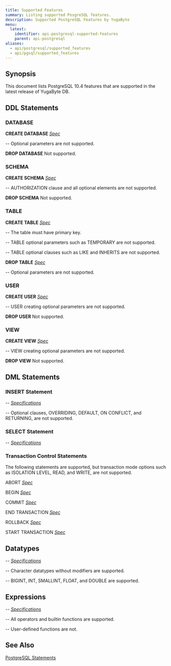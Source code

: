 ```yaml
---
title: Supported Features
summary: Listing supported PosgreSQL features.
description: Supported PostgreSQL Features by YugaByte
menu:
  latest:
    identifier: api-postgresql-supported-features
    parent: api-postgresql
aliases:
  - api/postgresql/supported_features
  - api/pgsql/supported_features
---
```


## Synopsis
This document lists PostgreSQL 10.4 features that are supported in the latest release of YugaByte DB.

## DDL Statements

### DATABASE

<b>CREATE DATABASE</b> [<i>Spec</i>](https://www.postgresql.org/docs/current/static/sql-createdatabase.html)

-- Optional parameters are not supported.

<b>DROP DATABASE</b> Not supported.

### SCHEMA

<b>CREATE SCHEMA</b> [<i>Spec</i>](https://www.postgresql.org/docs/current/static/sql-createschema.html)

-- AUTHORIZATION clause and all optional elements are not supported.

<b>DROP SCHEMA</b> Not supported.

### TABLE

<b>CREATE TABLE</b> [<i>Spec</i>](https://www.postgresql.org/docs/current/static/sql-createtable.html)

-- The table must have primary key.

-- TABLE optional parameters such as TEMPORARY are not supported.

-- TABLE optional clauses such as LIKE and INHERITS are not supported.


<b>DROP TABLE</b> [<i>Spec</i>](https://www.postgresql.org/docs/current/static/sql-droptable.html)

-- Optional parameters are not supported.

### USER

<b>CREATE USER</b> [<i>Spec</i>](https://www.postgresql.org/docs/current/static/sql-createuser.html)

-- USER creating optional parameters are not supported.

<b>DROP USER</b> Not supported.

### VIEW

<b>CREATE VIEW</b> [<i>Spec</i>](https://www.postgresql.org/docs/current/static/sql-createview.html)

-- VIEW creating optional parameters are not supported.

<b>DROP VIEW</b> Not supported.

## DML Statements

### INSERT Statement

-- [<i>Specifications</i>](https://www.postgresql.org/docs/current/static/sql-insert.html)

-- Optional clauses, OVERRIDING, DEFAULT, ON CONFLICT, and RETURNING, are not supported.

### SELECT Statement

-- [<i>Specifications</i>](https://www.postgresql.org/docs/current/static/sql-select.html)

### Transaction Control Statements

The following statements are supported, but transaction mode options such as ISOLATION LEVEL, READ, and WRITE, are not supported.

ABORT [<i>Spec</i>](https://www.postgresql.org/docs/current/static/sql-abort.html)

BEGIN [<i>Spec</i>](https://www.postgresql.org/docs/current/static/sql-begin.html)

COMMIT [<i>Spec</i>](https://www.postgresql.org/docs/current/static/sql-commit.html)

END TRANSACTION [<i>Spec</i>](https://www.postgresql.org/docs/current/static/sql-end.html)

ROLLBACK [<i>Spec</i>](https://www.postgresql.org/docs/current/static/sql-rollback.html)

START TRANSACTION [<i>Spec</i>](https://www.postgresql.org/docs/current/static/sql-start-transaction.html)

## Datatypes

-- [<i>Specifications</i>](https://www.postgresql.org/docs/current/static/datatype.html)

-- Character datatypes without modifiers are supported.

-- BIGINT, INT, SMALLINT, FLOAT, and DOUBLE are supported.

## Expressions

-- [<i>Specifications</i>](https://www.postgresql.org/docs/current/static/functions.html)

-- All operators and builtin functions are supported.

-- User-defined functions are not.

## See Also
[PostgreSQL Statements](..)
